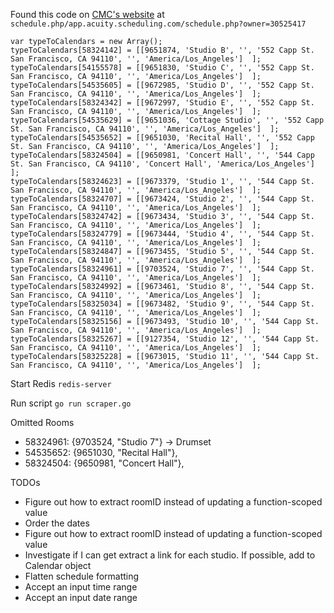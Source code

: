 
Found this code on [CMC's website](https://sfcmc.org/events/event-space-rentals/) at `schedule.php/app.acuity.scheduling.com/schedule.php?owner=30525417`

```
var typeToCalendars = new Array();
typeToCalendars[58324142] = [[9651874, 'Studio B', '', '552 Capp St. San Francisco, CA 94110', '', 'America/Los_Angeles']  ];
typeToCalendars[54155578] = [[9651830, 'Studio C', '', '552 Capp St. San Francisco, CA 94110', '', 'America/Los_Angeles']  ];
typeToCalendars[54535605] = [[9672985, 'Studio D', '', '552 Capp St. San Francisco, CA 94110', '', 'America/Los_Angeles']  ];
typeToCalendars[58324342] = [[9672997, 'Studio E', '', '552 Capp St. San Francisco, CA 94110', '', 'America/Los_Angeles']  ];
typeToCalendars[54535629] = [[9651036, 'Cottage Studio', '', '552 Capp St. San Francisco, CA 94110', '', 'America/Los_Angeles']  ];
typeToCalendars[54535652] = [[9651030, 'Recital Hall', '', '552 Capp St. San Francisco, CA 94110', '', 'America/Los_Angeles']  ];
typeToCalendars[58324504] = [[9650981, 'Concert Hall', '', '544 Capp St. San Francisco, CA 94110', 'Concert Hall', 'America/Los_Angeles']  ];
typeToCalendars[58324623] = [[9673379, 'Studio 1', '', '544 Capp St. San Francisco, CA 94110', '', 'America/Los_Angeles']  ];
typeToCalendars[58324707] = [[9673424, 'Studio 2', '', '544 Capp St. San Francisco, CA 94110', '', 'America/Los_Angeles']  ];
typeToCalendars[58324742] = [[9673434, 'Studio 3', '', '544 Capp St. San Francisco, CA 94110', '', 'America/Los_Angeles']  ];
typeToCalendars[58324779] = [[9673444, 'Studio 4', '', '544 Capp St. San Francisco, CA 94110', '', 'America/Los_Angeles']  ];
typeToCalendars[58324847] = [[9673455, 'Studio 5', '', '544 Capp St. San Francisco, CA 94110', '', 'America/Los_Angeles']  ];
typeToCalendars[58324961] = [[9703524, 'Studio 7', '', '544 Capp St. San Francisco, CA 94110', '', 'America/Los_Angeles']  ];
typeToCalendars[58324992] = [[9673461, 'Studio 8', '', '544 Capp St. San Francisco, CA 94110', '', 'America/Los_Angeles']  ];
typeToCalendars[58325034] = [[9673482, 'Studio 9', '', '544 Capp St. San Francisco, CA 94110', '', 'America/Los_Angeles']  ];
typeToCalendars[58325156] = [[9673493, 'Studio 10', '', '544 Capp St. San Francisco, CA 94110', '', 'America/Los_Angeles']  ];
typeToCalendars[58325267] = [[9127354, 'Studio 12', '', '544 Capp St. San Francisco, CA 94110', '', 'America/Los_Angeles']  ];
typeToCalendars[58325228] = [[9673015, 'Studio 11', '', '544 Capp St. San Francisco, CA 94110', '', 'America/Los_Angeles']  ];
```

Start Redis
`redis-server`

Run script
`go run scraper.go`

Omitted Rooms
- 58324961: {9703524, "Studio 7"} -> Drumset
- 54535652: {9651030, "Recital Hall"},
- 58324504: {9650981, "Concert Hall"},

TODOs
- Figure out how to extract roomID instead of updating a function-scoped value
- Order the dates
- Figure out how to extract roomID instead of updating a function-scoped value
- Investigate if I can get extract a link for each studio. If possible, add to Calendar object
- Flatten schedule formatting
- Accept an input time range
- Accept an input date range
